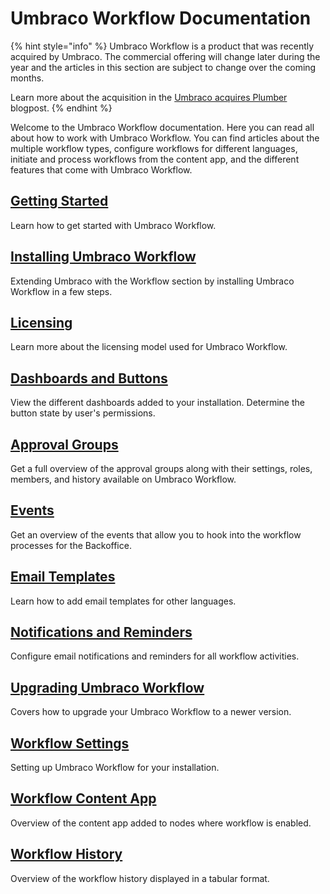 # Umbraco Workflow Documentation

{% hint style="info" %}
Umbraco Workflow is a product that was recently acquired by Umbraco. The commercial offering will change later during the year and the articles in this section are subject to change over the coming months.

Learn more about the acquisition in the [Umbraco acquires Plumber](https://umbraco.com/blog/umbraco-acquires-plumber/) blogpost.
{% endhint %}

Welcome to the Umbraco Workflow documentation. Here you can read all about how to work with Umbraco Workflow. You can find articles about the multiple workflow types, configure workflows for different languages, initiate and process workflows from the content app, and the different features that come with Umbraco Workflow.

## [Getting Started](getting-started.md)

Learn how to get started with Umbraco Workflow.

## [Installing Umbraco Workflow](installing-workflow.md)

Extending Umbraco with the Workflow section by installing Umbraco Workflow in a few steps.

## [Licensing](licensing.md)

Learn more about the licensing model used for Umbraco Workflow.

## [Dashboards and Buttons](dashboards-and-buttons.md)

View the different dashboards added to your installation. Determine the button state by user's permissions.

## [Approval Groups](approval-groups.md)

Get a full overview of the approval groups along with their settings, roles, members, and history available on Umbraco Workflow.

## [Events](events.md)

Get an overview of the events that allow you to hook into the workflow processes for the Backoffice.

## [Email Templates](email-templates.md)

Learn how to add email templates for other languages.

## [Notifications and Reminders](notifications-and-reminders.md)

Configure email notifications and reminders for all workflow activities.

## [Upgrading Umbraco Workflow](upgrading-workflow.md)

Covers how to upgrade your Umbraco Workflow to a newer version.

## [Workflow Settings](workflow-settings.md)

Setting up Umbraco Workflow for your installation.

## [Workflow Content App](workflow-content-app.md)

Overview of the content app added to nodes where workflow is enabled.

## [Workflow History](workflow-history.md)

Overview of the workflow history displayed in a tabular format.
